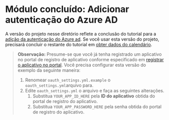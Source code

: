 # <a name="completed-module-add-azure-ad-authentication"></a>Módulo concluído: Adicionar autenticação do Azure AD

A versão do projeto nesse diretório reflete a conclusão do tutorial para a [adição da autenticação do Azure ad](https://docs.microsoft.com/graph/training/python-tutorial?tutorial-step=3). Se você usar esta versão do projeto, precisará concluir o restante do tutorial em [obter dados do calendário](https://docs.microsoft.com/graph/training/python-tutorial?tutorial-step=4).

> **Observação:** Presume-se que você já tenha registrado um aplicativo no portal de registro de aplicativo conforme especificado em [registrar o aplicativo no portal](https://docs.microsoft.com/graph/training/python-tutorial?tutorial-step=2). Você precisa configurar esta versão do exemplo da seguinte maneira:
>
> 1. Renomear `oauth_settings.yml.example` o `oauth_settings.yml`arquivo para.
> 1. Edite `oauth_settings.yml` o arquivo e faça as seguintes alterações.
>     1. Substitua `YOUR_APP_ID_HERE` pela **ID do aplicativo** obtida do portal de registro do aplicativo.
>     1. Substitua `YOUR_APP_PASSWORD_HERE` pela senha obtida do portal de registro do aplicativo.